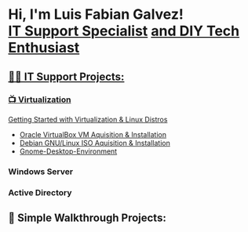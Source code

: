 <h1>Hi, I'm Luis Fabian Galvez! <br/><a href="https://linkedin.com/in//luisfabian-g/">IT Support Specialist</a> <a href="https://www.github.com/lufagee/">and DIY Tech Enthusiast</h1>



<h2>👨‍💻 IT Support Projects:</h2>

<h3>📺 Virtualization </h3>

[Getting Started with Virtualization & Linux Distros](https://github.com/lufagee/Virtualization?tab=readme-ov-file#colorlightbluegetting-space-started-space-with-space-virtualization-space-and-space-linux-space-distributions)
  - [Oracle VirtualBox VM Aquisition & Installation](https://github.com/lufagee/Virtualization?tab=readme-ov-file#oracle-virtualbox-vm-aquisition--installation) 
  - [Debian GNU/Linux ISO Aquisition & Installation](https://github.com/lufagee/Virtualization?tab=readme-ov-file#debian-gnulinux-iso-aquisition--installation)
  - [Gnome-Desktop-Environment](https://github.com/lufagee/Virtualization/edit/main/README.md#gnome-desktop-environment)


<h3>Windows Server</h3>



<h3>Active Directory</h3>


<h2>👯 Simple Walkthrough Projects:</h2>
